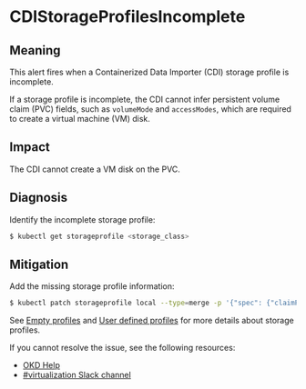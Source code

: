 # CDIStorageProfilesIncomplete
<!-- Edited by davozeni, 10 Nov 2022 -->

## Meaning

This alert fires when a Containerized Data Importer (CDI) storage profile is incomplete.

If a storage profile is incomplete, the CDI cannot infer persistent volume claim (PVC) fields, such as `volumeMode` and  `accessModes`, which are required to create a virtual machine (VM) disk.

## Impact

The CDI cannot create a VM disk on the PVC.

## Diagnosis

Identify the incomplete storage profile:

```bash
$ kubectl get storageprofile <storage_class>
```

## Mitigation

Add the missing storage profile information:

```bash
$ kubectl patch storageprofile local --type=merge -p '{"spec": {"claimPropertySets": [{"accessModes": ["ReadWriteOnce"], "volumeMode": "Filesystem"}]}}'
```

<!--USstart-->
See [Empty profiles](https://github.com/kubevirt/containerized-data-importer/blob/main/doc/storageprofile.md#empty-storage-profile) and
[User defined profiles](https://github.com/kubevirt/containerized-data-importer/blob/main/doc/storageprofile.md#user-defined-storage-profile) for more details about storage profiles.
<!--USend-->

<!--DS: If you cannot resolve the issue, log in to the link:https://access.redhat.com[Customer Portal] and open a support case, attaching the artifacts gathered during the Diagnosis procedure.-->
<!--USstart-->
If you cannot resolve the issue, see the following resources:

- [OKD Help](https://www.okd.io/help/)
- [#virtualization Slack channel](https://kubernetes.slack.com/channels/virtualization)
<!--USend-->